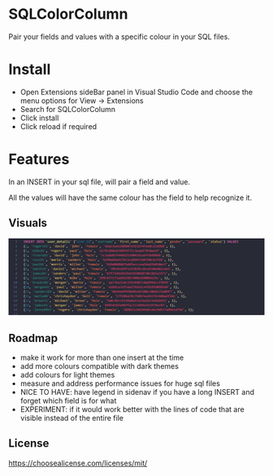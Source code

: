 # SQLColorColumn 

Pair your fields and values with a specific colour in your SQL files.

# Install
* Open Extensions sideBar panel in Visual Studio Code and choose the menu options for View -> Extensions
* Search for SQLColorColumn
* Click install
* Click reload if required


# Features

In an INSERT in your sql file, will pair a field and value.

All the values will have the same colour has the field to help recognize it.

## Visuals

![Example](./resources/SQLColorColumn.png)


## Roadmap

- make it work for more than one insert at the time
- add more colours compatible with dark themes
- add colours for light themes
- measure and address performance issues for huge sql files
- NICE TO HAVE: have legend in sidenav if you have a long INSERT and forget which field is for what
- EXPERIMENT: if it would work better with the lines of code that are visible instead of the entire file



## License
https://choosealicense.com/licenses/mit/